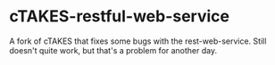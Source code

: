 # cTAKES-restful-web-service 
A fork of cTAKES that fixes some bugs with the rest-web-service. Still doesn't quite work, but that's a problem for another day.
